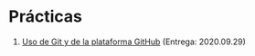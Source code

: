 # Prácticas

1. [Uso de Git y de la plataforma GitHub](./1/README.md) (Entrega: 2020.09.29)
<!-- 2. [Ramas paralelas de desarrollo](./2/README.md) (Entrega: 2020.02.18) -->
<!-- 3. [Ignorando archivos *innecesarios*](./3/README.md) (Entrega: 2020.03.10) -->

